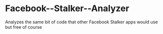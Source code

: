 Facebook--Stalker--Analyzer
===========================

Analyzes the same bit of code that other Facebook Stalker apps would use but free of course
